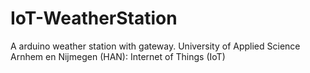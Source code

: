 # IoT-WeatherStation
A arduino weather station with gateway. University of Applied Science Arnhem en Nijmegen (HAN): Internet of Things (IoT)
